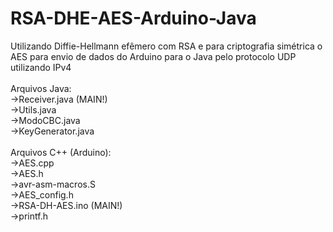 # RSA-DHE-AES-Arduino-Java
Utilizando Diffie-Hellmann efêmero com RSA e para criptografia simétrica o AES para envio de dados do Arduino para o Java pelo protocolo UDP utilizando IPv4
<br><br>
Arquivos Java:
<br>->Receiver.java (MAIN!)
<br>->Utils.java
<br>->ModoCBC.java
<br>->KeyGenerator.java
<br><br>
Arquivos C++ (Arduino):
<br>->AES.cpp
<br>->AES.h
<br>->avr-asm-macros.S
<br>->AES_config.h
<br>->RSA-DH-AES.ino (MAIN!)
<br>->printf.h
